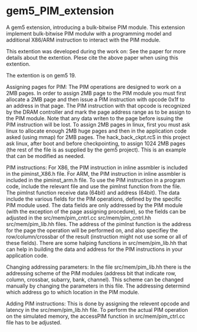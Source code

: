 # gem5_PIM_extension
A gem5 extension, introducing a bulk-bitwise PIM module. This extension implement bulk-bitwise PIM modulw with a programming model and additional X86/ARM instruction to interact with the PIM module.  

This extention was developed during the work on: 
See the paper for more details about the extention.
Plese cite the above paper when using this extention.

The extention is on gem5 19.

Assigning pages for PIM:
The PIM operations are designed to work on a 2MB pages. In order to assign 2MB page to the PIM module you must first allocate a 2MB page and then issue a PIM instruction with opcode 0x1f to an address in that page. The PIM instruction with that opcode is recognized by the DRAM controller and mark the page address range as to be assign to the PIM module. Note that any data writen to the page before issuing the PIM instruction will be lost.
To assign 2MB pages in linux, first you must ask linux to allocate enough 2MB huge pages and then in the application code asked (using mmap) for 2MB pages. The hack_back_ckpt.rcS in this project ask linux, after boot and before checkpointing, to assign 1024 2MB pages (the rest of the file is as supplied by the gem5 project). This is an example that can be modified as needed. 

PIM instructions:
For X86, the PIM instruction in inline assmbler is included in the piminst_X86.h file. For ARM, the PIM instruction in inline assmbler is included in the piminst_arm.h file. To use the PIM instruction in a program code, include the relevant file and use the pimInst function from the file.
The pimInst function receive data (64bit) and address (64bit). 
The data include the various fields for the PIM operations, defined by the specific PIM module used. The data fields are only addressed by the PIM module (with the exception of the page assigning procedure), so the fields can be adjusted in the src/mem/pim_cntrl.cc src/mem/pim_cntrl.hh src/mem/pim_lib.hh files.
The address of the pimInst function is the address for the page the operation will be performed on, and also specifiey the row/column/crossbar of the result (instruction might not use some or all of these fields). 
There are some halping functions in src/mem/pim_lib.hh that can help in building the data and address for the PIM instructions in your application code.

Changing addressing parameters: 
In the file src/mem/pim_lib.hh there is the addressing scheme of the PIM modules (address bit that indicate row, column, crossbar, subarry, bank, channel). This scheme can be changed manually by changing the parameters in this file. The addressing determind which address go to which location in the PIM module.

Adding PIM instructions:
This is done by assigning the relevent opcode and latency in the src/mem/pim_lib.hh file. To perform the actual PIM operation on the simulated memory, the accessPIM function in src/mem/pim_ctrl.cc file has to be adjusted.
